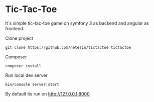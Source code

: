 Tic-Tac-Toe
===========

It`s simple tic-tac-toe game on symfony 3 as backend and angular as frontend.

Clone project 

    git clone https://github.com/netesin/tictactoe tictactoe

Composer

    composer install

Run local dev server


    bin/console server:start
    
    
By default its run on http://127.0.0.1:8000